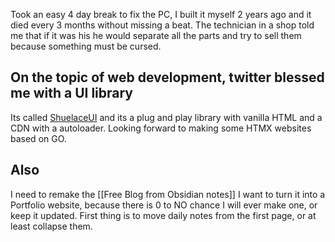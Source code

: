 Took an easy 4 day break to fix the PC, I built it myself 2 years ago and it died every 3 months without missing a beat. The technician in a shop told me that if it was his he would separate all the parts and try to sell them because something must be cursed.

## On the topic of web development, twitter blessed me with a UI library

Its called [ShuelaceUI](https://shoelace.style/) and its a plug and play library with vanilla HTML and a CDN with a autoloader. Looking forward to making some HTMX websites based on GO.

## Also
I need to remake the [[Free Blog from Obsidian notes]]
I want to turn it into a Portfolio website, because there is 0 to NO chance I will ever make one, or keep it updated. First thing is to move daily notes from the first page, or at least collapse them.